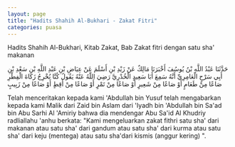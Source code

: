 ```yaml
---
layout: page
title: "Hadits Shahih Al-Bukhari - Zakat Fitri"
categories: puasa
---
```


Hadits Shahih Al-Bukhari, Kitab Zakat, Bab Zakat fitri dengan satu sha' makanan

<p class="arab">
حَدَّثَنَا عَبْدُ اللَّهِ بْنُ يُوسُفَ أَخْبَرَنَا مَالِكٌ عَنْ زَيْدِ بْنِ أَسْلَمَ عَنْ عِيَاضِ بْنِ عَبْدِ اللَّهِ بْنِ سَعْدِ بْنِ أَبِي سَرْحٍ الْعَامِرِيِّ أَنَّهُ سَمِعَ أَبَا سَعِيدٍ الْخُدْرِيَّ رَضِيَ اللَّهُ عَنْهُ يَقُولُ كُنَّا نُخْرِجُ زَكَاةَ الْفِطْرِ صَاعًا مِنْ طَعَامٍ أَوْ صَاعًا مِنْ شَعِيرٍ أَوْ صَاعًا مِنْ تَمْرٍ أَوْ صَاعًا مِنْ أَقِطٍ أَوْ صَاعًا مِنْ زَبِيبٍ
</p>

Telah menceritakan kepada kami 'Abdullah bin Yusuf telah mengabarkan kepada kami Malik dari Zaid bin Aslam dari 'Iyadh bin 'Abdullah bin Sa'ad bin Abu Sarhi Al 'Amiriy bahwa dia mendengar Abu Sa'id Al Khudriy radliallahu 'anhu berkata: "Kami mengeluarkan zakat fithri satu sha' dari makanan atau satu sha' dari gandum atau satu sha' dari kurma atau satu sha' dari keju (mentega) atau satu sha'dari kismis (anggur kering) ".

<!-- https://www.hadits.id/hadits/bukhari/1410 -->